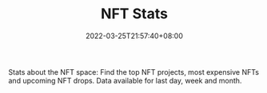 ﻿---
weight: 
title: "NFT Stats"
description: "Stats about the NFT space: Find the top NFT projects, most expensive NFTs and upcoming NFT drops. Data available for last day, week and month."
date: 2022-03-25T21:57:40+08:00
lastmod: 2022-03-25T16:45:40+08:00
draft: false
authors: ["Metabd"]
featuredImage: "12.jpg"
link: "https://www.nft-stats.com/"
tags: ["NFT Stats","元宇宙资讯"]
categories: ["navigation"]
navigation: ["元宇宙资讯"]
lightgallery: true
toc: true
pinned: false
recommend: false
recommend1: false
---
Stats about the NFT space: Find the top NFT projects, most expensive NFTs and upcoming NFT drops. Data available for last day, week and month.
